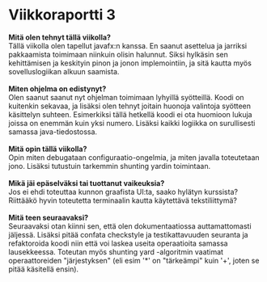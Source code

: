 <h1>Viikkoraportti 3</h1>
<b>Mitä olen tehnyt tällä viikolla?</b><br>
Tällä viikolla olen tapellut javafx:n kanssa. En saanut asettelua ja jarriksi pakkaamista toimimaan niinkuin olisin halunnut. 
Siksi hylkäsin sen kehittämisen ja keskityin pinon ja jonon implemointiin, ja sitä kautta myös sovelluslogiikan alkuun saamista. 
<br>
<br>
<b>Miten ohjelma on edistynyt?</b><br>
Olen saanut saanut nyt ohjelman toimimaan lyhyillä syötteillä. Koodi on kuitenkin sekavaa, ja lisäksi olen tehnyt joitain
huonoja valintoja syötteen käsittelyn suhteen. Esimerkiksi tällä hetkellä koodi ei ota huomioon lukuja joissa on enemmän kuin yksi numero.
Lisäksi kaikki logiikka on surullisesti samassa java-tiedostossa.   
<br>
<br>
<b>Mitä opin tällä viikolla?</b><br>
Opin miten debugataan configuraatio-ongelmia, ja miten javalla toteutetaan jono. Lisäksi tutustuin tarkemmin shunting yardin toimintaan.
<br>
<br>
<b>Mikä jäi epäselväksi tai tuottanut vaikeuksia?</b><br>
Jos ei ehdi toteuttaa kunnon graafista UI:ta, saako hylätyn kurssista? Riittääkö hyvin toteutetta terminaalin kautta käytettävä tekstiliittymä?
<br>
<br>
<b>Mitä teen seuraavaksi?</b><br>
Seuraavaksi otan kiinni sen, että olen dokumentaatiossa auttamattomasti jäljessä.
Lisäksi pitää confata checkstyle ja testikattavuuden seuranta ja refaktoroida koodi niin että voi laskea useita operaatioita samassa lausekkeessa.
Toteutan myös shunting yard -algoritmin vaatimat operaattoreiden "järjestyksen" (eli esim '*' on "tärkeämpi" kuin '+', joten se pitää käsitellä ensin).



